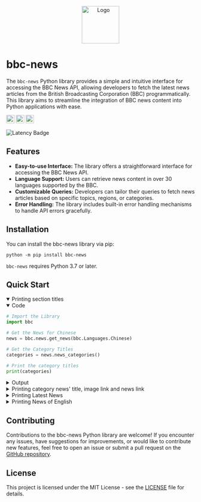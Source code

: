 <p align="center">
    <a href="https://pypi.org/project/bbc-news"><picture><source media="(prefers-color-scheme: dark)" srcset="https://raw.githubusercontent.com/Sayad-Uddin-Tahsin/BBC-News-API/main/Assets/Dark%20Logo.png"><img alt="Logo" src="https://raw.githubusercontent.com/Sayad-Uddin-Tahsin/BBC-News-API/main/Assets/Light%20Logo.png" height=100 width=100></picture></a>
</p>

# bbc-news

The `bbc-news` Python library provides a simple and intuitive interface for accessing the BBC News API, allowing developers to fetch the latest news articles from the British Broadcasting Corporation (BBC) programmatically. This library aims to streamline the integration of BBC news content into Python applications with ease.

<a href="https://pypi.org/project/bbc-news"><img src="https://img.shields.io/pypi/status/bbc-news?label=Status&logo=pypi&logoColor=ffffff" height=22></a>
<a href="https://pypi.org/project/bbc-news"><img src="https://img.shields.io/pypi/v/bbc-news?label=PyPI Version&logo=pypi&logoColor=ffffff" height=22></a>
<a href="https://python.org"><img src="https://img.shields.io/pypi/pyversions/bbc-news?label=Python&logo=python&logoColor=ffdd54" height=22></a>

<picture><source media="(prefers-color-scheme: dark)" srcset="https://web-badge-psi.vercel.app/latency-badge?theme=dark"><img alt="Latency Badge" src="https://web-badge-psi.vercel.app/latency-badge?theme=light"></picture>

## Features
- **Easy-to-use Interface:** The library offers a straightforward interface for accessing the BBC News API.
- **Language Support:** Users can retrieve news content in over 30 languages supported by the BBC.
- **Customizable Queries:** Developers can tailor their queries to fetch news articles based on specific topics, regions, or categories.
- **Error Handling:** The library includes built-in error handling mechanisms to handle API errors gracefully.

## Installation
You can install the bbc-news library via pip:

```console
python -m pip install bbc-news
```
`bbc-news` requires Python 3.7 or later.

## Quick Start

<!-- Example: Printing Categories -->
<details open>
<summary>Printing section titles</summary>

<!-- Code: Start -->
<details open>
<summary>Code</summary>


```python
# Import the Library
import bbc

# Get the News for Chinese
news = bbc.news.get_news(bbc.Languages.Chinese)

# Get the Category Titles
categories = news.news_categories()

# Print the category titles
print(categories)

```

</details>
<!-- Code: End -->

<!-- Output: Start -->
<details>
<summary>Output</summary>

```console
['Top story - Zhongwen', '必看', '深度报道', '新闻时事 趋势动态', '知识资讯 观点角度', '特别推荐', '台湾大选2024']
```

</details>
</details>

<!-- Example: Printing Category News -->
<details>
<summary>Printing category news' title, image link and news link</summary>

<!-- Code: Start -->
<details open>
<summary>Code</summary>


```python
# Import the Library
import bbc

# Get the News for Bengali
news = bbc.news.get_news(bbc.Languages.Bengali)

# Get the Category Titles
categories = news.news_categories()

# Loop through the category titles
for category in categories:
    # Get the Category News
    section_news = news.news_category(category)

    # Loop through the news dictionary
    for news_dict in section_news:
        # Print the Title
        print(news_dict['title'])

        # Print the Image Link
        print(news_dict['image_link'])

        # Print the News Link
        print(news_dict["news_link"])
                
        # Print a Separator Line
        print("---")
```

</details>
<!-- Code: End -->

<!-- Output: Start -->
<details>
<summary>Output</summary>

```console
ভারতের মুহাম্মদ আসফান যেভাবে রাশিয়া-ইউক্রেন যুদ্ধে মারা গেলেন
https://ichef.bbci.co.uk/ace/standard/240/cpsprodpb/fd83/live/b9cd1d20-dc91-11ee-9a5b-e35447f6c53b.jpg
https://www.bbc.com/bengali/articles/c720rl118yro
---
গাজায় বিমান থেকে ফেলা ত্রাণের বস্তার নিচে চাপা পড়ে পাঁচ ফিলিস্তিনি নিহত
https://ichef.bbci.co.uk/ace/standard/240/cpsprodpb/4f7d/live/a3523c10-ddc7-11ee-8bf3-195418ba9285.jpg
https://www.bbc.com/bengali/articles/cd1841llw6eo
---
'বৈশ্বিক গণতান্ত্রিক সূচকে অবনতি বাংলাদেশের'
https://ichef.bbci.co.uk/ace/standard/240/cpsprodpb/d1ea/live/7af76d90-ddbc-11ee-9080-d35818d60ed3.jpg
https://www.bbc.com/bengali/articles/cpv0wvkprwvo
---
গাজার মাঝ বরাবর ইসরায়েল রাস্তা তৈরি করছে কেন ?
https://ichef.bbci.co.uk/ace/standard/240/cpsprodpb/3927/live/81f882d0-dd55-11ee-b292-af90e1cb0639.jpg
https://www.bbc.com/bengali/articles/c1e8zxwqwyno
---
জনসংখ্যা কমায় বিপাকে থাকা দেশগুলো থেকে ভারত, পাকিস্তান, বাংলাদেশ কী পেতে পারে?
https://ichef.bbci.co.uk/ace/standard/240/cpsprodpb/3400/live/a073cc20-dd36-11ee-9a5b-e35447f6c53b.jpg
https://www.bbc.com/bengali/articles/c280gpg8wexo

...
...
...
```

</details>
</details>

<!-- Example: Printing Latest News -->
<details>
<summary>Printing Latest News</summary>

<!-- Code: Start -->
<details open>
<summary>Code</summary>


```python
# Import the Library
import bbc

# Get the Latest News for Arabic
news_list = bbc.news.get_latest_news(bbc.Languages.Arabic)

# Loop through the list
for news_dict in news_list:
    # Print the Title
    print(news_dict['title'])

    # Print the Image Link
    print(news_dict['image_link'])

    # Print the News Link
    print(news_dict["news_link"])
            
    # Print a Separator Line
    print("---")

```

</details>
<!-- Code: End -->

<!-- Output: Start -->
<details>
<summary>Output</summary>

```console
الأمم المتحدة تنتقد إنشاء ممر بحري لإيصال المساعدات في غزة وخمسة قتلى خلال إنزال جوي
https://ichef.bbci.co.uk/ace/standard/240/cpsprodpb/1cc9/live/6e28cad0-ddaa-11ee-be08-970469947e0a.jpg
https://www.bbc.com/arabic/articles/ce9rn7l6r1lo
---
كندا تستأنف تمويل وكالة الأونروا بعد قرار تعليقها
https://ichef.bbci.co.uk/ace/standard/240/cpsprodpb/536e/live/69575680-ddb3-11ee-8bf3-195418ba9285.jpg
https://www.bbc.com/arabic/articles/c9945z477k8o
---
مبادرة إنسانية لغزة من أول بلد أوروبي يعترف بالدولة الفلسطينية
https://ichef.bbci.co.uk/ace/standard/240/cpsprodpb/e629/live/0f753c40-dca5-11ee-b83b-0f87a864f372.jpg
https://www.bbc.com/arabic/articles/cv2ymd20rzjo
---
الضفة الغربية: "رغم محاولتي حماية طفلي إلا أنه قُتِل"!
https://ichef.bbci.co.uk/ace/standard/240/cpsprodpb/98db/live/f707d570-dd97-11ee-8bf3-195418ba9285.jpg
https://www.bbc.com/arabic/articles/c3gm1eg1deko
---
ما الذي نعرفه عن الممر البحري الذي يشرف الجيش الأمريكي على إنشائه قبالة غزة؟
https://ichef.bbci.co.uk/ace/standard/240/cpsprodpb/a783/live/9130c4a0-dd3d-11ee-b83b-0f87a864f372.png
https://www.bbc.com/arabic/articles/clejnlz58x1o
---
صور الأقمار الصناعية تظهر اكتمال الطريق الذي أنشأه الجيش الإسرائيلي عبر غزة
https://ichef.bbci.co.uk/ace/standard/240/cpsprodpb/3dfd/live/3c82b530-dce3-11ee-8f28-259790e80bba.jpg
https://www.bbc.com/arabic/articles/ckk7y2k5117o
---
"مؤامرة إجرامية" يكشف عنها الجيش الأمريكي حاكها أحد جنوده مع الصين
https://ichef.bbci.co.uk/ace/standard/240/cpsprodpb/9cdb/live/66b71d80-dd21-11ee-b83b-0f87a864f372.jpg
https://www.bbc.com/arabic/articles/cj7ve1mr9v9o
---
بياناتك الشخصية متاحة للجميع، فهل هناك طريقة أفضل للحفاظ على خصوصيتها؟
https://ichef.bbci.co.uk/ace/standard/240/cpsprodpb/0cf2/live/c5be7b30-dd93-11ee-8be9-db11b274404f.jpg
https://www.bbc.com/arabic/articles/c3gq1kxjp72o
---
اكتشاف بقايا أحفورية لأقدم غابة في العالم تعود لنحو 400 مليون سنة
https://ichef.bbci.co.uk/ace/standard/240/cpsprodpb/0008/live/18a10cf0-dd3f-11ee-9a5b-e35447f6c53b.jpg
https://www.bbc.com/arabic/articles/c723xvpkplko
```

</details>
</details>

<!-- Example: Printing News of English -->
<details>
<summary>Printing News of English</summary>

<!-- Code: Start -->
<details open>
<summary>Code</summary>


```python
# Import the Library
import bbc
# Get the Latest News for English
news = bbc.news.get_news(bbc.Languages.Bengali)
print(news)
# Get the Category Titles
categories = news.news_categories()
# Loop through the category titles
for category in categories:
    # Get the Category News
    section_news = news.news_category(category)
    print(section_news)
    # Loop through the news dictionary
    for news_dict in section_news:
        # Print the Title
        print(news_dict['title'])
        # Print the News Description according to availability  (Returns None if unavailable)
        print(news_dict['summary'])
        # Print the News Image according to availability (Returns None if unavailable)
        print(news_dict['image_link'])
        # Print the News Link
        print(news_dict["news_link"])
        
        # Print a Separator Line
        print("---")
```

</details>
<!-- Code: End -->

<!-- Output: Start -->
<details>
<summary>Output</summary>

```console
Why is Florida 'breaking up' with spring break?
What started as an escape for college swimmers has evolved into a debaucherous party. But after recent crackdowns, some Florida cities may be "breaking up" with the popular pastime.
https://www.bbc.com/travel/article/20240307-why-is-florida-breaking-up-with-spring-break
---
I was cyberbullied while pregnant, says Meghan
What started as an escape for college swimmers has evolved into a debaucherous party. But after recent crackdowns, some Florida cities may be "breaking up" with the popular pastime.
https://www.bbc.com/news/entertainment-arts-68518526
---
Why is Florida 'breaking up' with spring break?
What started as an escape for college swimmers has evolved into a debaucherous party. But after recent crackdowns, some Florida cities may be "breaking up" with the popular pastime.
https://www.bbc.com/travel/article/20240307-why-is-florida-breaking-up-with-spring-break
---
Gaza aid ship expected to set sail from Cyprus
What started as an escape for college swimmers has evolved into a debaucherous party. But after recent crackdowns, some Florida cities may be "breaking up" with the popular pastime.
https://www.bbc.com/news/world-middle-east-68518918
---
New life springs from rescued Sycamore Gap tree
What started as an escape for college swimmers has evolved into a debaucherous party. But after recent crackdowns, some Florida cities may be "breaking up" with the popular pastime.
https://www.bbc.com/news/science-environment-68497720
---
'Confused' TikTokers deluge US lawmakers' phones
What started as an escape for college swimmers has evolved into a debaucherous party. But after recent crackdowns, some Florida cities may be "breaking up" with the popular pastime.
https://www.bbc.com/news/world-us-canada-68517607
---
What the world made of Biden's big speech
What started as an escape for college swimmers has evolved into a debaucherous party. But after recent crackdowns, some Florida cities may be "breaking up" with the popular pastime.
https://www.bbc.com/news/world-us-canada-68510250
---
One of the most controversial Oscars wins ever
What started as an escape for college swimmers has evolved into a debaucherous party. But after recent crackdowns, some Florida cities may be "breaking up" with the popular pastime.
https://www.bbc.com/culture/article/20240307-oscars-1999-controversial-best-picture-win
---
Can women hold onto chief sustainability jobs?
From a small island in Venice, a 15th-Century monk designed an astonishingly accurate planisphere of the world.
https://www.bbc.com/worklife/article/20240307-women-chief-sustainability-officer-jobs
---
HelloFresh shares plunge 40% after earnings warning
From a small island in Venice, a 15th-Century monk designed an astonishingly accurate planisphere of the world.
https://www.bbc.com/news/articles/cgevn1kkjwzo
---
Intuit's AI leader on swapping astrophysics for data science
From a small island in Venice, a 15th-Century monk designed an astonishingly accurate planisphere of the world.
https://www.bbc.com/worklife/article/20240307-nhung-ho-ai-intuit-bbc-executive-interview
---
Production of Duvel beer hit by cyber-attack
From a small island in Venice, a 15th-Century monk designed an astonishingly accurate planisphere of the world.
https://www.bbc.com/news/technology-68512156
---
TikTok sparks user revolt in US over sale plan
From a small island in Venice, a 15th-Century monk designed an astonishingly accurate planisphere of the world.
https://www.bbc.com/news/world-us-canada-68505405
---
Barbie 2? 'We'd love to,' says Warner Bros boss
From a small island in Venice, a 15th-Century monk designed an astonishingly accurate planisphere of the world.
https://www.bbc.com/news/entertainment-arts-68485346
---
The Brit up for three visual effects Oscars
From a small island in Venice, a 15th-Century monk designed an astonishingly accurate planisphere of the world.
https://www.bbc.com/news/entertainment-arts-68518072
---
One of the most controversial Oscars wins ever
From a small island in Venice, a 15th-Century monk designed an astonishingly accurate planisphere of the world.
https://www.bbc.com/culture/article/20240307-oscars-1999-controversial-best-picture-win

...
...
...
```

</details>
</details>

## Contributing
Contributions to the bbc-news Python library are welcome! If you encounter any issues, have suggestions for improvements, or would like to contribute new features, feel free to open an issue or submit a pull request on the [GitHub repository](https://github.com/Sayad-Uddin-Tahsin/BBC-News-API).

## License
This project is licensed under the MIT License - see the [LICENSE](https://github.com/Sayad-Uddin-Tahsin/BBC-News-API/blob/main/LICENSE) file for details.
